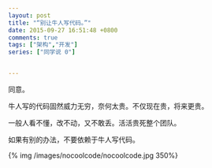 ```yaml
---
layout: post
title: "“别让牛人写代码。”"
date: 2015-09-27 16:51:48 +0800
comments: true
tags: ["架构","开发"]
series: ["同学说 0"]


---
```


同意。

<!--more-->

牛人写的代码固然威力无穷，奈何太贵。不仅现在贵，将来更贵。

一般人看不懂，改不动，又不敢丢。活活贵死整个团队。

如果有别的办法，不要依赖于牛人写代码。


{% img  /images/nocoolcode/nocoolcode.jpg 350%}
